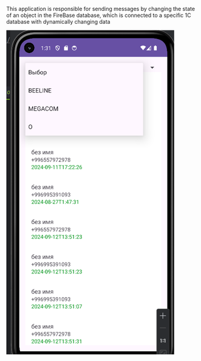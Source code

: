 This application is responsible for sending messages by changing the state of an object in the FireBase database,
which is connected to a specific 1C database with dynamically changing data

![Sktenshot](https://github.com/KaterinSidorenko/mailingsms/blob/master/imageMailing.png)
